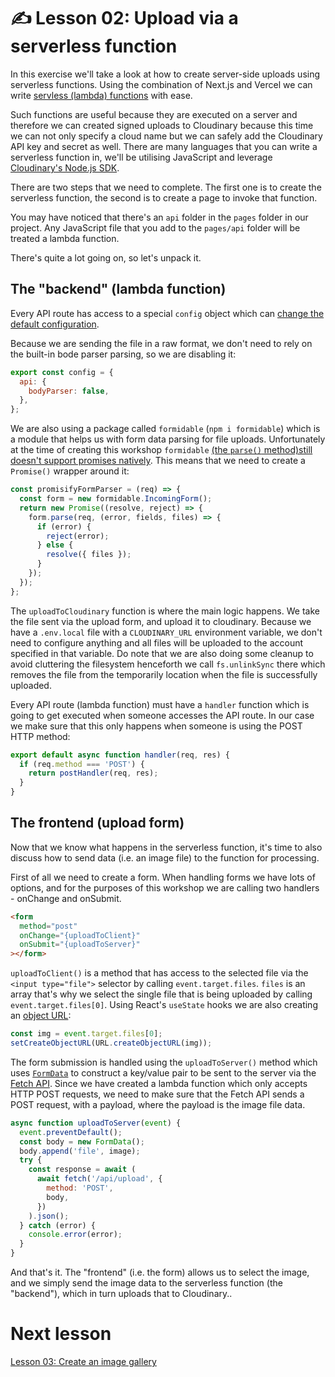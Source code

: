 # ✍️ Lesson 02: Upload via a serverless function

In this exercise we'll take a look at how to create server-side uploads using serverless functions. Using the combination of Next.js and Vercel we can write [servless (lambda) functions](https://vercel.com/docs/concepts/functions/serverless-functions) with ease.

Such functions are useful because they are executed on a server and therefore we can created signed uploads to Cloudinary because this time we can not only specify a cloud name but we can safely add the Cloudinary API key and secret as well. There are many languages that you can write a serverless function in, we'll be utilising JavaScript and leverage [Cloudinary's Node.js SDK](https://cloudinary.com/documentation/node_integration).

There are two steps that we need to complete. The first one is to create the serverless function, the second is to create a page to invoke that function.

You may have noticed that there's an `api` folder in the `pages` folder in our project. Any JavaScript file that you add to the `pages/api` folder will be treated a lambda function.

There's quite a lot going on, so let's unpack it.

## The "backend" (lambda function)

Every API route has access to a special `config` object which can [change the default configuration](https://nextjs.org/docs/api-routes/request-helpers).

Because we are sending the file in a raw format, we don't need to rely on the built-in bode parser parsing, so we are disabling it:

```js
export const config = {
  api: {
    bodyParser: false,
  },
};
```

We are also using a package called `formidable` (`npm i formidable`) which is a module that helps us with form data parsing for file uploads. Unfortunately at the time of creating this workshop `formidable` [(the `parse()` method)still doesn't support promises natively](https://github.com/node-formidable/formidable/issues/685). This means that we need to create a `Promise()` wrapper around it:

```js
const promisifyFormParser = (req) => {
  const form = new formidable.IncomingForm();
  return new Promise((resolve, reject) => {
    form.parse(req, (error, fields, files) => {
      if (error) {
        reject(error);
      } else {
        resolve({ files });
      }
    });
  });
};
```

The `uploadToCloudinary` function is where the main logic happens. We take the file sent via the upload form, and upload it to cloudinary. Because we have a `.env.local` file with a `CLOUDINARY_URL` environment variable, we don't need to configure anything and all files will be uploaded to the account specified in that variable. Do note that we are also doing some cleanup to avoid cluttering the filesystem henceforth we call `fs.unlinkSync` there which removes the file from the temporarily location when the file is successfully uploaded.

Every API route (lambda function) must have a `handler` function which is going to get executed when someone accesses the API route. In our case we make sure that this only happens when someone is using the POST HTTP method:

```js
export default async function handler(req, res) {
  if (req.method === 'POST') {
    return postHandler(req, res);
  }
}
```

## The frontend (upload form)

Now that we know what happens in the serverless function, it's time to also discuss how to send data (i.e. an image file) to the function for processing.

First of all we need to create a form. When handling forms we have lots of options, and for the purposes of this workshop we are calling two handlers - onChange and onSubmit.

```html
<form
  method="post"
  onChange="{uploadToClient}"
  onSubmit="{uploadToServer}"
></form>
```

`uploadToClient()` is a method that has access to the selected file via the `<input type="file">` selector by calling `event.target.files`. `files` is an array that's why we select the single file that is being uploaded by calling `event.target.files[0]`. Using React's `useState` hooks we are also creating an [object URL](https://developer.mozilla.org/en-US/docs/Web/API/URL/createObjectURL):

```js
const img = event.target.files[0];
setCreateObjectURL(URL.createObjectURL(img));
```

The form submission is handled using the `uploadToServer()` method which uses [`FormData`](https://developer.mozilla.org/en-US/docs/Web/API/FormData) to construct a key/value pair to be sent to the server via the [Fetch API](https://developer.mozilla.org/en-US/docs/Web/API/Fetch_API/Using_Fetch). Since we have created a lambda function which only accepts HTTP POST requests, we need to make sure that the Fetch API sends a POST request, with a payload, where the payload is the image file data.

```js
async function uploadToServer(event) {
  event.preventDefault();
  const body = new FormData();
  body.append('file', image);
  try {
    const response = await (
      await fetch('/api/upload', {
        method: 'POST',
        body,
      })
    ).json();
  } catch (error) {
    console.error(error);
  }
}
```

And that's it. The "frontend" (i.e. the form) allows us to select the image, and we simply send the image data to the serverless function (the "backend"), which in turn uploads that to Cloudinary..

# Next lesson

[Lesson 03: Create an image gallery](./03-create-an-image-gallery.md)
